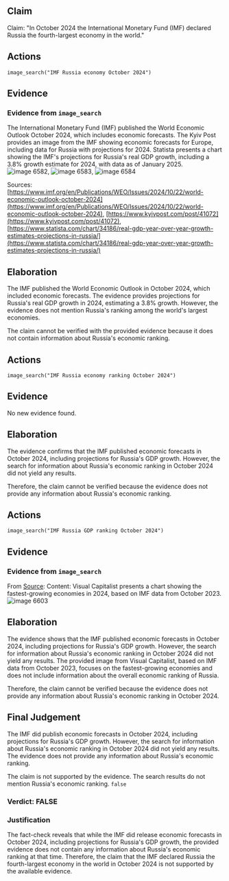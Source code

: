 ## Claim
Claim: "In October 2024 the International Monetary Fund (IMF) declared Russia the fourth-largest economy in the world."

## Actions
```
image_search("IMF Russia economy October 2024")
```

## Evidence
### Evidence from `image_search`
The International Monetary Fund (IMF) published the World Economic Outlook October 2024, which includes economic forecasts. The Kyiv Post provides an image from the IMF showing economic forecasts for Europe, including data for Russia with projections for 2024. Statista presents a chart showing the IMF's projections for Russia's real GDP growth, including a 3.8% growth estimate for 2024, with data as of January 2025. ![image 6582](media/2025-08-29_22-53-1756507985-801685.jpg), ![image 6583](media/2025-08-29_22-53-1756507986-406052.jpg), ![image 6584](media/2025-08-29_22-53-1756507986-580754.jpg)

Sources: [https://www.imf.org/en/Publications/WEO/Issues/2024/10/22/world-economic-outlook-october-2024](https://www.imf.org/en/Publications/WEO/Issues/2024/10/22/world-economic-outlook-october-2024), [https://www.kyivpost.com/post/41072](https://www.kyivpost.com/post/41072), [https://www.statista.com/chart/34186/real-gdp-year-over-year-growth-estimates-projections-in-russia/](https://www.statista.com/chart/34186/real-gdp-year-over-year-growth-estimates-projections-in-russia/)


## Elaboration
The IMF published the World Economic Outlook in October 2024, which included economic forecasts. The evidence provides projections for Russia's real GDP growth in 2024, estimating a 3.8% growth. However, the evidence does not mention Russia's ranking among the world's largest economies.

The claim cannot be verified with the provided evidence because it does not contain information about Russia's economic ranking.


## Actions
```
image_search("IMF Russia economy ranking October 2024")
```

## Evidence
No new evidence found.

## Elaboration
The evidence confirms that the IMF published economic forecasts in October 2024, including projections for Russia's GDP growth. However, the search for information about Russia's economic ranking in October 2024 did not yield any results.

Therefore, the claim cannot be verified because the evidence does not provide any information about Russia's economic ranking.


## Actions
```
image_search("IMF Russia GDP ranking October 2024")
```

## Evidence
### Evidence from `image_search`
From [Source](https://www.visualcapitalist.com/ranked-the-fastest-growing-economies-in-2024/): 
Content: Visual Capitalist presents a chart showing the fastest-growing economies in 2024, based on IMF data from October 2023. ![image 6603](media/2025-08-29_22-53-1756508025-106089.jpg)


## Elaboration
The evidence shows that the IMF published economic forecasts in October 2024, including projections for Russia's GDP growth. However, the search for information about Russia's economic ranking in October 2024 did not yield any results. The provided image from Visual Capitalist, based on IMF data from October 2023, focuses on the fastest-growing economies and does not include information about the overall economic ranking of Russia.

Therefore, the claim cannot be verified because the evidence does not provide any information about Russia's economic ranking in October 2024.


## Final Judgement
The IMF did publish economic forecasts in October 2024, including projections for Russia's GDP growth. However, the search for information about Russia's economic ranking in October 2024 did not yield any results. The evidence does not provide any information about Russia's economic ranking.

The claim is not supported by the evidence. The search results do not mention Russia's economic ranking. `false`


### Verdict: FALSE

### Justification
The fact-check reveals that while the IMF did release economic forecasts in October 2024, including projections for Russia's GDP growth, the provided evidence does not contain any information about Russia's economic ranking at that time. Therefore, the claim that the IMF declared Russia the fourth-largest economy in the world in October 2024 is not supported by the available evidence.
